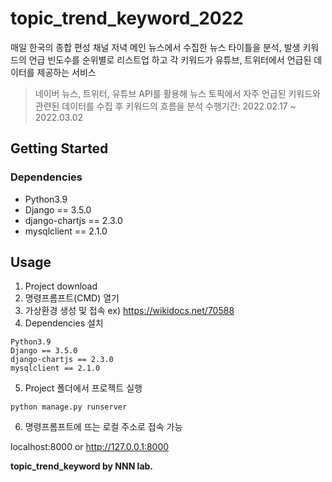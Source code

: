 # topic_trend_keyword_2022

매일 한국의 종합 편성 채널 저녁 메인 뉴스에서 수집한 뉴스 타이틀을 분석,
발생 키워드의 언급 빈도수를 순위별로 리스트업 하고 각 키워드가 유튜브, 트위터에서 언급된 데이터를 제공하는 서비스

> 네이버 뉴스, 트위터, 유튜브 API를 활용해 뉴스 토픽에서 자주 언급된 키워드와 관련된 데이터를 수집 후 키워드의 흐름을 분석
> 수행기간: 2022.02.17 ~ 2022.03.02

## Getting Started
### Dependencies

* Python3.9
* Django == 3.5.0
* django-chartjs == 2.3.0
* mysqlclient == 2.1.0

## Usage
1. Project download
2. 명령프롬프트(CMD) 열기
3. 가상환경 생성 및 접속
ex) https://wikidocs.net/70588
5. Dependencies 설치
```
Python3.9
Django == 3.5.0
django-chartjs == 2.3.0
mysqlclient == 2.1.0
```
5. Project 폴더에서 프로젝트 실행
```
python manage.py runserver
```
6. 명령프롬프트에 뜨는 로컬 주소로 접속 가능

localhost:8000 or http://127.0.0.1:8000


**topic_trend_keyword by NNN lab.**
